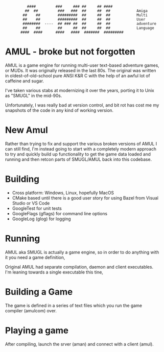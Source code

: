 ```
          ####         ###     ### ##     ## ####
         ##  ##         ###   ###  ##     ##  ##            Amiga
        ##    ##        #########  ##     ##  ##            Multi
        ##    ##        #########  ##     ##  ##            User
        ########  ----  ## ### ##  ##     ##  ##            adventure
        ##    ##        ##     ##  ##     ##  ##            Language
       ####  ####      ####   ####  #######  #########
```

# AMUL - broke but not forgotten

AMUL is a game engine for running multi-user text-based adventure games, or
MUDs. It was originally released in the last 80s. The original was written
in oldest-of-old-school pure ANSI K&R C with the help of an awful lot of
caffeine and sugar.

I've taken various stabs at modernizing it over the years, porting it to
Unix as "SMUGL" in the mid-90s.

Unfortunately, I was really bad at version control, and bit rot has cost
me my snapshots of the code in any kind of working version.

# New Amul

Rather than trying to fix and support the various broken versions of AMUL I
can still find, I'm instead going to start with a completely modern approach
to try and quickly build up functionality to get the game data loaded and
running and then retcon parts of SMUGL/AMUL back into this codebase.

# Building

- Cross platform: Windows, Linux, hopefully MacOS
- CMake based until there is a good user story for using Bazel from Visual
  Studio or VS Code
- GoogleTest for unit tests
- GoogleFlags (gflags) for command line options
- GoogleLog (glog) for logging

# Running

AMUL aka SMUGL is actually a game engine, so in order to do anything with it
you need a game definition,

Original AMUL had separate compilation, daemon and client executables. I'm
leaning towards a single executable this tine,

# Building a Game

The game is defined in a series of text files which you run the game compiler
(amulcom) over.

# Playing a game

After compiling, launch the srver (aman) and connect with a client (amul).

